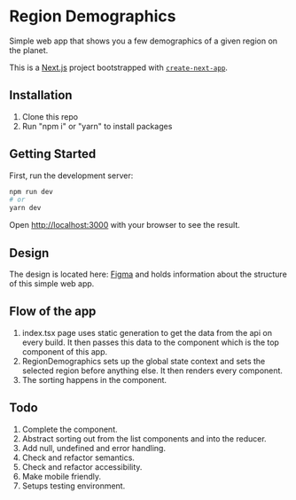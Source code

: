 # Region Demographics
Simple web app that shows you a few demographics of a given region on the planet.

This is a [Next.js](https://nextjs.org/) project bootstrapped with [`create-next-app`](https://github.com/vercel/next.js/tree/canary/packages/create-next-app).

## Installation
1. Clone this repo
2. Run "npm i" or "yarn" to install packages

## Getting Started

First, run the development server:

```bash
npm run dev 
# or
yarn dev
```

Open [http://localhost:3000](http://localhost:3000) with your browser to see the result.

## Design
The design is located here: [Figma](https://www.figma.com/file/rFJ22POY0hT1PsySBiFSyM/RegionDemographics?node-id=0%3A1) and holds information about the structure of this simple web app.

## Flow of the app
1. index.tsx page uses static generation to get the data from the api on every build. It then passes this data to the <RegionDemographics /> component which is the top component of this app.
2. RegionDemographics sets up the global state context and sets the selected region before anything else. It then renders every component.
3. The sorting happens in the <CountriesList /> component. 

## Todo
1. Complete the <LanguagesList /> component.
2. Abstract sorting out from the list components and into the reducer.
3. Add null, undefined and error handling.
3. Check and refactor semantics.
4. Check and refactor accessibility.
5. Make mobile friendly.
6. Setups testing environment.


